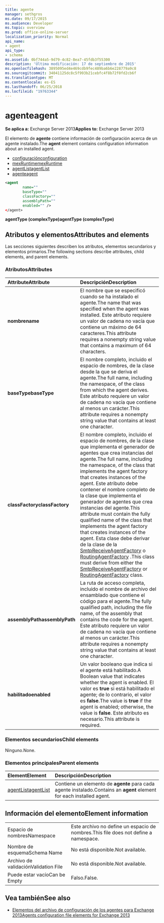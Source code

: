 ```yaml
---
title: agente
manager: sethgros
ms.date: 09/17/2015
ms.audience: Developer
ms.topic: overview
ms.prod: office-online-server
localization_priority: Normal
api_name:
- agent
api_type:
- schema
ms.assetid: 0bf744a5-9d79-4c82-8ea7-45fdb3f55300
description: 'Última modificación: 17 de septiembre de 2015'
ms.openlocfilehash: 3895095ed4e469cdb9fec489ba6b6e228779a9c8
ms.sourcegitcommit: 34041125dc8c5f993b21cebfc4f8b72f0fd2cb6f
ms.translationtype: MT
ms.contentlocale: es-ES
ms.lasthandoff: 06/25/2018
ms.locfileid: "19763344"
---
```

# <a name="agent"></a><span data-ttu-id="9f062-103">agente</span><span class="sxs-lookup"><span data-stu-id="9f062-103">agent</span></span>
  
<span data-ttu-id="9f062-104">**Se aplica a:** Exchange Server 2013</span><span class="sxs-lookup"><span data-stu-id="9f062-104">**Applies to:** Exchange Server 2013</span></span>
  
<span data-ttu-id="9f062-105">El elemento de **agente** contiene información de configuración acerca de un agente instalado.</span><span class="sxs-lookup"><span data-stu-id="9f062-105">The **agent** element contains configuration information about an installed agent.</span></span> 
  
- [<span data-ttu-id="9f062-106">configuración</span><span class="sxs-lookup"><span data-stu-id="9f062-106">configuration</span></span>](configuration.md) 
- [<span data-ttu-id="9f062-107">mexRuntime</span><span class="sxs-lookup"><span data-stu-id="9f062-107">mexRuntime</span></span>](mexruntime.md)
- [<span data-ttu-id="9f062-108">agentList</span><span class="sxs-lookup"><span data-stu-id="9f062-108">agentList</span></span>](agentlist.md)
- [<span data-ttu-id="9f062-109">agente</span><span class="sxs-lookup"><span data-stu-id="9f062-109">agent</span></span>](agent.md)
  
```XML
<agent
        name=""
        baseType=""
        classFactory=""
        assemblyPath=""
        enabled="" />
</agent>
```

<span data-ttu-id="9f062-110">**agentType (complexType)**</span><span class="sxs-lookup"><span data-stu-id="9f062-110">**agentType (complexType)**</span></span>

## <a name="attributes-and-elements"></a><span data-ttu-id="9f062-111">Atributos y elementos</span><span class="sxs-lookup"><span data-stu-id="9f062-111">Attributes and elements</span></span>

<span data-ttu-id="9f062-112">Las secciones siguientes describen los atributos, elementos secundarios y elementos primarios.</span><span class="sxs-lookup"><span data-stu-id="9f062-112">The following sections describe attributes, child elements, and parent elements.</span></span>
  
### <a name="attributes"></a><span data-ttu-id="9f062-113">Atributos</span><span class="sxs-lookup"><span data-stu-id="9f062-113">Attributes</span></span>

|<span data-ttu-id="9f062-114">**Attribute**</span><span class="sxs-lookup"><span data-stu-id="9f062-114">**Attribute**</span></span>|<span data-ttu-id="9f062-115">**Descripción**</span><span class="sxs-lookup"><span data-stu-id="9f062-115">**Description**</span></span>|
|:-----|:-----|
|<span data-ttu-id="9f062-116">**nombre**</span><span class="sxs-lookup"><span data-stu-id="9f062-116">**name**</span></span> <br/> |<span data-ttu-id="9f062-117">El nombre que se especificó cuando se ha instalado el agente.</span><span class="sxs-lookup"><span data-stu-id="9f062-117">The name that was specified when the agent was installed.</span></span> <span data-ttu-id="9f062-118">Este atributo requiere un valor de cadena no vacía que contiene un máximo de 64 caracteres.</span><span class="sxs-lookup"><span data-stu-id="9f062-118">This attribute requires a nonempty string value that contains a maximum of 64 characters.</span></span>  <br/> |
|<span data-ttu-id="9f062-119">**baseType**</span><span class="sxs-lookup"><span data-stu-id="9f062-119">**baseType**</span></span> <br/> |<span data-ttu-id="9f062-120">El nombre completo, incluido el espacio de nombres, de la clase desde la que se deriva el agente.</span><span class="sxs-lookup"><span data-stu-id="9f062-120">The full name, including the namespace, of the class from which the agent derives.</span></span> <span data-ttu-id="9f062-121">Este atributo requiere un valor de cadena no vacía que contiene al menos un carácter.</span><span class="sxs-lookup"><span data-stu-id="9f062-121">This attribute requires a nonempty string value that contains at least one character.</span></span>  <br/> |
|<span data-ttu-id="9f062-122">**classFactory**</span><span class="sxs-lookup"><span data-stu-id="9f062-122">**classFactory**</span></span> <br/> |<span data-ttu-id="9f062-123">El nombre completo, incluido el espacio de nombres, de la clase que implementa el generador de agentes que crea instancias del agente.</span><span class="sxs-lookup"><span data-stu-id="9f062-123">The full name, including the namespace, of the class that implements the agent factory that creates instances of the agent.</span></span> <span data-ttu-id="9f062-124">Este atributo debe contener el nombre completo de la clase que implementa el generador de agentes que crea instancias del agente.</span><span class="sxs-lookup"><span data-stu-id="9f062-124">This attribute must contain the fully qualified name of the class that implements the agent factory that creates instances of the agent.</span></span> <span data-ttu-id="9f062-125">Esta clase debe derivar de la clase de la [SmtpReceiveAgentFactory](https://msdn.microsoft.com/library/Microsoft.Exchange.Data.Transport.Smtp.SmtpReceiveAgentFactory.aspx) o [RoutingAgentFactory](https://msdn.microsoft.com/library/Microsoft.Exchange.Data.Transport.Routing.RoutingAgentFactory.aspx) .</span><span class="sxs-lookup"><span data-stu-id="9f062-125">This class must derive from either the [SmtpReceiveAgentFactory](https://msdn.microsoft.com/library/Microsoft.Exchange.Data.Transport.Smtp.SmtpReceiveAgentFactory.aspx) or [RoutingAgentFactory](https://msdn.microsoft.com/library/Microsoft.Exchange.Data.Transport.Routing.RoutingAgentFactory.aspx) class.</span></span>  <br/> |
|<span data-ttu-id="9f062-126">**assemblyPath**</span><span class="sxs-lookup"><span data-stu-id="9f062-126">**assemblyPath**</span></span> <br/> |<span data-ttu-id="9f062-127">La ruta de acceso completa, incluido el nombre de archivo del ensamblado que contiene el código para el agente.</span><span class="sxs-lookup"><span data-stu-id="9f062-127">The fully qualified path, including the file name, of the assembly that contains the code for the agent.</span></span> <span data-ttu-id="9f062-128">Este atributo requiere un valor de cadena no vacía que contiene al menos un carácter.</span><span class="sxs-lookup"><span data-stu-id="9f062-128">This attribute requires a nonempty string value that contains at least one character.</span></span>  <br/> |
|<span data-ttu-id="9f062-129">**habilitado**</span><span class="sxs-lookup"><span data-stu-id="9f062-129">**enabled**</span></span> <br/> |<span data-ttu-id="9f062-130">Un valor booleano que indica si el agente está habilitado.</span><span class="sxs-lookup"><span data-stu-id="9f062-130">A Boolean value that indicates whether the agent is enabled.</span></span> <span data-ttu-id="9f062-131">El valor es **true** si está habilitado el agente; de lo contrario, el valor es **false**.</span><span class="sxs-lookup"><span data-stu-id="9f062-131">The value is **true** if the agent is enabled; otherwise, the value is **false**.</span></span> <span data-ttu-id="9f062-132">Este atributo es necesario.</span><span class="sxs-lookup"><span data-stu-id="9f062-132">This attribute is required.</span></span>  <br/> |
   
### <a name="child-elements"></a><span data-ttu-id="9f062-133">Elementos secundarios</span><span class="sxs-lookup"><span data-stu-id="9f062-133">Child elements</span></span>

<span data-ttu-id="9f062-134">Ninguno.</span><span class="sxs-lookup"><span data-stu-id="9f062-134">None.</span></span>
  
### <a name="parent-elements"></a><span data-ttu-id="9f062-135">Elementos principales</span><span class="sxs-lookup"><span data-stu-id="9f062-135">Parent elements</span></span>

|<span data-ttu-id="9f062-136">**Element**</span><span class="sxs-lookup"><span data-stu-id="9f062-136">**Element**</span></span>|<span data-ttu-id="9f062-137">**Descripción**</span><span class="sxs-lookup"><span data-stu-id="9f062-137">**Description**</span></span>|
|:-----|:-----|
|[<span data-ttu-id="9f062-138">agentList</span><span class="sxs-lookup"><span data-stu-id="9f062-138">agentList</span></span>](agentlist.md) <br/> |<span data-ttu-id="9f062-139">Contiene un elemento de **agente** para cada agente instalado.</span><span class="sxs-lookup"><span data-stu-id="9f062-139">Contains an **agent** element for each installed agent.</span></span>  <br/> |
   
## <a name="element-information"></a><span data-ttu-id="9f062-140">Información del elemento</span><span class="sxs-lookup"><span data-stu-id="9f062-140">Element information</span></span>

|||
|:-----|:-----|
|<span data-ttu-id="9f062-141">Espacio de nombres</span><span class="sxs-lookup"><span data-stu-id="9f062-141">Namespace</span></span>  <br/> |<span data-ttu-id="9f062-142">Este archivo no define un espacio de nombres.</span><span class="sxs-lookup"><span data-stu-id="9f062-142">This file does not define a namespace.</span></span>  <br/> |
|<span data-ttu-id="9f062-143">Nombre de esquema</span><span class="sxs-lookup"><span data-stu-id="9f062-143">Schema Name</span></span>  <br/> |<span data-ttu-id="9f062-144">No está disponible.</span><span class="sxs-lookup"><span data-stu-id="9f062-144">Not available.</span></span>  <br/> |
|<span data-ttu-id="9f062-145">Archivo de validación</span><span class="sxs-lookup"><span data-stu-id="9f062-145">Validation File</span></span>  <br/> |<span data-ttu-id="9f062-146">No está disponible.</span><span class="sxs-lookup"><span data-stu-id="9f062-146">Not available.</span></span>  <br/> |
|<span data-ttu-id="9f062-147">Puede estar vacío</span><span class="sxs-lookup"><span data-stu-id="9f062-147">Can be Empty</span></span>  <br/> |<span data-ttu-id="9f062-148">Falso.</span><span class="sxs-lookup"><span data-stu-id="9f062-148">False.</span></span>  <br/> |
   
## <a name="see-also"></a><span data-ttu-id="9f062-149">Vea también</span><span class="sxs-lookup"><span data-stu-id="9f062-149">See also</span></span>

- [<span data-ttu-id="9f062-150">Elementos del archivo de configuración de los agentes para Exchange 2013</span><span class="sxs-lookup"><span data-stu-id="9f062-150">Agents configuration file elements for Exchange 2013</span></span>](agents-configuration-file-elements-for-exchange-2013.md)

